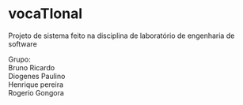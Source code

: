 # vocaTIonal
Projeto de sistema feito na disciplina de laboratório de engenharia de software

Grupo:<br>
Bruno Ricardo<br>
Diogenes Paulino<br>
Henrique pereira<br>
Rogerio Gongora<br>
